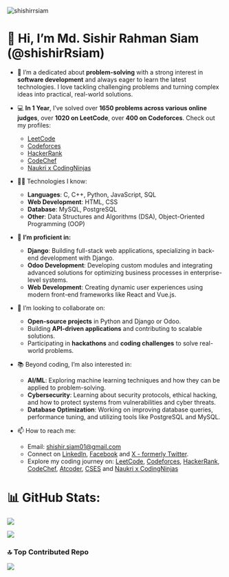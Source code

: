 <p align="left"> <img src="https://komarev.com/ghpvc/?username=shishirrsiam&label=Profile%20views&color=0e75b6&style=flat" alt="shishirrsiam" /> </p>


# 👋 Hi, I’m Md. Sishir Rahman Siam (@shishirRsiam)

- 👀 I’m a dedicated about **problem-solving** with a strong interest in **software development** and always eager to learn the latest technologies. I love tackling challenging problems and turning complex ideas into practical, real-world solutions.

- 💻 **In 1 Year**, I’ve solved over **1650 problems across various online judges**, over **1020 on LeetCode**, over **400 on Codeforces**. Check out my profiles:
  - [LeetCode](https://leetcode.com/u/shishirRsiam)
  - [Codeforces](https://codeforces.com/profile/shishirRsiam)
  - [HackerRank](https://www.hackerrank.com/shishirRsiam)
  - [CodeChef](https://www.codechef.com/users/shishirrsiam)
  - [Naukri x CodingNinjas](https://www.naukri.com/code360/profile/shishirRsiam)
  
  
- 🧑‍💻 Technologies I know:
  - **Languages**: C, C++, Python, JavaScript, SQL
  - **Web Development**: HTML, CSS
  - **Database**: MySQL, PostgreSQL 
  - **Other**: Data Structures and Algorithms (DSA), Object-Oriented Programming (OOP)

- 🌱 **I’m proficient in:**
  - **Django**: Building full-stack web applications, specializing in back-end development with Django.
  - **Odoo Development**: Developing custom modules and integrating advanced solutions for optimizing business processes in enterprise-level systems.
  - **Web Development**: Creating dynamic user experiences using modern front-end frameworks like React and Vue.js.

- 💞️ I’m looking to collaborate on:
  - **Open-source projects** in Python and Django or Odoo.
  - Building **API-driven applications** and contributing to scalable solutions.
  - Participating in **hackathons** and **coding challenges** to solve real-world problems.

- 📚 Beyond coding, I’m also interested in:
  - **AI/ML**: Exploring machine learning techniques and how they can be applied to problem-solving.
  - **Cybersecurity**: Learning about security protocols, ethical hacking, and how to protect systems from vulnerabilities and cyber threats.
  - **Database Optimization**: Working on improving database queries, performance tuning, and utilizing tools like PostgreSQL and MySQL.

- 📫 How to reach me:
  - Email: [shishir.siam01@gmail.com](shishir.siam01@gmail.com)
  - Connect on [LinkedIn](https://www.linkedin.com/in/shishirrsiam), [Facebook](https://www.facebook.com/shishirRsiam) and [X - formerly Twitter](https://x.com/shishirRsiam).
  - Explore my coding journey on: [LeetCode](https://leetcode.com/u/shishirRsiam), [Codeforces](https://codeforces.com/profile/shishirRsiam), [HackerRank](https://www.hackerrank.com/shishirRsiam), [CodeChef](https://www.codechef.com/users/shishirrsiam), [Atcoder](https://atcoder.jp/users/shishirRsiam), [CSES](https://cses.fi/user/223987) and [Naukri x CodingNinjas](https://www.naukri.com/code360/profile/shishirRsiam)
  
<!-- - 😄 Pronouns: He/Him -->

<!-- - ⚡ Fun fact:
  - Currently, I'm **single**. 
  - ‼️ **HIRING** ‼️ Looking for someone to take care of me. Full-time only. 😄 -->


# 📊 GitHub Stats:
![](https://github-readme-stats.vercel.app/api/top-langs/?username=shishirRsiam&theme=gruvbox&hide_border=false&include_all_commits=true&count_private=true&layout=compact)

![](https://github-readme-streak-stats.herokuapp.com/?user=shishirRsiam&theme=gruvbox&hide_border=false)

### 🔝 Top Contributed Repo
![](https://github-contributor-stats.vercel.app/api?username=shishirRsiam&limit=5&theme=dark&combine_all_yearly_contributions=true)

<!-- <div align="center" style="display: flex; flex-direction: row; justify-content: space-between;">
    <img src="https://github-readme-stats.vercel.app/api/top-langs?username=shishirrsiam&show_icons=true&locale=en&layout=compact" alt="shishirrsiam" />
    <img src="https://github-readme-streak-stats.herokuapp.com/?user=shishirrsiam&" alt="shishirrsiam" />
</div> -->
